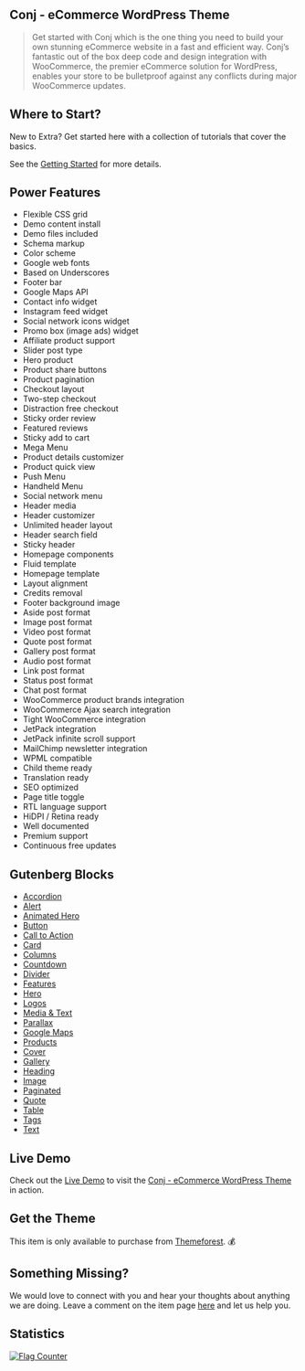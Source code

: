 ## Conj - eCommerce WordPress Theme

> Get started with Conj which is the one thing you need to build your own stunning eCommerce website in a fast and efficient way. Conj’s fantastic out of the box deep code and design integration with WooCommerce, the premier eCommerce solution for WordPress, enables your store to be bulletproof against any conflicts during major WooCommerce updates.

## Where to Start?

New to Extra? Get started here with a collection of tutorials that cover the basics.

See the [Getting Started](download-conj-wordpress-theme) for more details.

## Power Features

* Flexible CSS grid
* Demo content install
* Demo files included
* Schema markup
* Color scheme
* Google web fonts
* Based on Underscores
* Footer bar
* Google Maps API
* Contact info widget
* Instagram feed widget
* Social network icons widget
* Promo box (image ads) widget
* Affiliate product support
* Slider post type
* Hero product
* Product share buttons
* Product pagination
* Checkout layout
* Two-step checkout
* Distraction free checkout
* Sticky order review
* Featured reviews
* Sticky add to cart
* Mega Menu
* Product details customizer
* Product quick view
* Push Menu
* Handheld Menu
* Social network menu
* Header media
* Header customizer
* Unlimited header layout
* Header search field
* Sticky header
* Homepage components
* Fluid template
* Homepage template
* Layout alignment
* Credits removal
* Footer background image
* Aside post format
* Image post format
* Video post format
* Quote post format
* Gallery post format
* Audio post format
* Link post format
* Status post format
* Chat post format
* WooCommerce product brands integration
* WooCommerce Ajax search integration
* Tight WooCommerce integration
* JetPack integration
* JetPack infinite scroll support
* MailChimp newsletter integration
* WPML compatible
* Child theme ready
* Translation ready
* SEO optimized
* Page title toggle
* RTL language support
* HiDPI / Retina ready
* Well documented
* Premium support
* Continuous free updates

## Gutenberg Blocks

* [Accordion](https://www.conj.ws/blocks/layout-elements/accordion/)
* [Alert](https://www.conj.ws/blocks/layout-elements/alert/)
* [Animated Hero](https://www.conj.ws/blocks/layout-elements/animated-hero/)
* [Button](https://www.conj.ws/blocks/layout-elements/button/)
* [Call to Action](https://www.conj.ws/blocks/layout-elements/call-to-action/)
* [Card](https://www.conj.ws/blocks/layout-elements/card/)
* [Columns](https://www.conj.ws/blocks/layout-elements/columns/)
* [Countdown](https://www.conj.ws/blocks/layout-elements/countdown/)
* [Divider](https://www.conj.ws/blocks/layout-elements/divider/)
* [Features](https://www.conj.ws/blocks/layout-elements/features/)
* [Hero](https://www.conj.ws/blocks/layout-elements/hero/)
* [Logos](https://www.conj.ws/blocks/layout-elements/logos/)
* [Media & Text](https://www.conj.ws/blocks/layout-elements/media-text/)
* [Parallax](https://www.conj.ws/blocks/layout-elements/parallax/)
* [Google Maps](https://www.conj.ws/blocks/embeds/google-maps/)
* [Products](https://www.conj.ws/blocks/widgets/products/)
* [Cover](https://www.conj.ws/blocks/common/cover/)
* [Gallery](https://www.conj.ws/blocks/common/gallery/)
* [Heading](https://www.conj.ws/blocks/common/heading/)
* [Image](https://www.conj.ws/blocks/common/image/)
* [Paginated](https://www.conj.ws/blocks/common/paginated/)
* [Quote](https://www.conj.ws/blocks/common/quote/)
* [Table](https://www.conj.ws/blocks/common/table/)
* [Tags](https://www.conj.ws/blocks/common/tags/)
* [Text](https://www.conj.ws/blocks/common/text/)

## Live Demo

Check out the [Live Demo](https://www.conj.ws) to visit the [Conj - eCommerce WordPress Theme](https://themeforest.net/item/conj-ecommerce-wordpress-theme/21935639?ref=mypreview) in action.

## Get the Theme

This item is only available to purchase from [Themeforest](https://themeforest.net/item/conj-ecommerce-wordpress-theme/21935639?ref=mypreview). :moneybag:

## Something Missing?

We would love to connect with you and hear your thoughts about anything we are doing. Leave a comment on the item page [here](https://themeforest.net/item/conj-ecommerce-wordpress-theme/21935639/comments) and let us help you.

## Statistics

<a href="https://info.flagcounter.com/ivK5"><img src="https://s01.flagcounter.com/count2/ivK5/bg_FFFFFF/txt_000000/border_CCCCCC/columns_5/maxflags_40/viewers_0/labels_1/pageviews_1/flags_0/percent_0/" alt="Flag Counter" border="0" data-no-zoom /></a>
